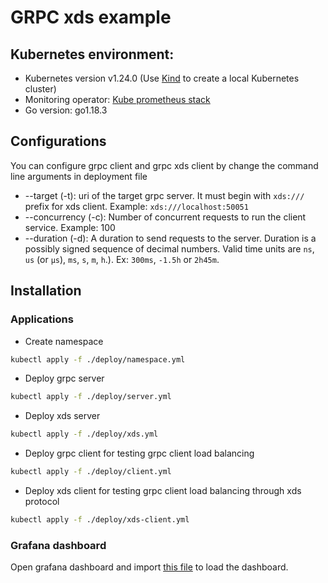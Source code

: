 # GRPC xds example

## Kubernetes environment:

- Kubernetes version v1.24.0 (Use [Kind](https://kind.sigs.k8s.io/) to create a local Kubernetes cluster)
- Monitoring
  operator: [Kube prometheus stack](https://github.com/prometheus-community/helm-charts/tree/main/charts/kube-prometheus-stack)
- Go version: go1.18.3

## Configurations

You can configure grpc client and grpc xds client by change the command line arguments in deployment file

- --target (-t): uri of the target grpc server. It must begin with `xds:///` prefix for xds client.
  Example: `xds:///localhost:50051`
- --concurrency (-c): Number of concurrent requests to run the client service. Example: 100
- --duration (-d): A duration to send requests to the server. Duration is a possibly signed sequence of decimal numbers.
  Valid time units are `ns`, `us` (or `µs`), `ms`, `s`, `m`, `h`.). Ex:  `300ms`, `-1.5h` or `2h45m`.

## Installation

### Applications

- Create namespace

```bash
kubectl apply -f ./deploy/namespace.yml
```

- Deploy grpc server

```bash
kubectl apply -f ./deploy/server.yml 
```

- Deploy xds server

```bash
kubectl apply -f ./deploy/xds.yml
```

- Deploy grpc client for testing grpc client load balancing

```bash
kubectl apply -f ./deploy/client.yml 
```

- Deploy xds client for testing grpc client load balancing through xds protocol

```bash
kubectl apply -f ./deploy/xds-client.yml
```

### Grafana dashboard

Open grafana dashboard and import [this file](./deploy/grafana/dashboard.json) to load the dashboard.

